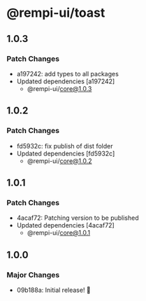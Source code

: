 # @rempi-ui/toast

## 1.0.3

### Patch Changes

- a197242: add types to all packages
- Updated dependencies [a197242]
  - @rempi-ui/core@1.0.3

## 1.0.2

### Patch Changes

- fd5932c: fix publish of dist folder
- Updated dependencies [fd5932c]
  - @rempi-ui/core@1.0.2

## 1.0.1

### Patch Changes

- 4acaf72: Patching version to be published
- Updated dependencies [4acaf72]
  - @rempi-ui/core@1.0.1

## 1.0.0

### Major Changes

- 09b188a: Initial release! 🎉
